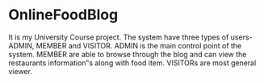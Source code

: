 # OnlineFoodBlog
It is my University Course project. The system have three types of users- ADMIN, MEMBER and VISITOR. ADMIN is the main control point of the system. MEMBER are able to browse through the blog and can view the restaurants information‟s along with food item. VISITORs are most general viewer.
